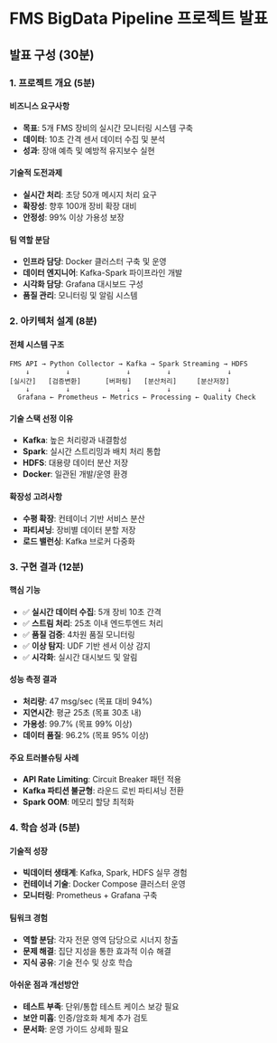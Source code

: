 # FMS BigData Pipeline 프로젝트 발표

## 발표 구성 (30분)

### 1. 프로젝트 개요 (5분)
#### 비즈니스 요구사항
- **목표**: 5개 FMS 장비의 실시간 모니터링 시스템 구축
- **데이터**: 10초 간격 센서 데이터 수집 및 분석
- **성과**: 장애 예측 및 예방적 유지보수 실현

#### 기술적 도전과제
- **실시간 처리**: 초당 50개 메시지 처리 요구
- **확장성**: 향후 100개 장비 확장 대비
- **안정성**: 99% 이상 가용성 보장

#### 팀 역할 분담
- **인프라 담당**: Docker 클러스터 구축 및 운영
- **데이터 엔지니어**: Kafka-Spark 파이프라인 개발
- **시각화 담당**: Grafana 대시보드 구성
- **품질 관리**: 모니터링 및 알림 시스템

### 2. 아키텍처 설계 (8분)
#### 전체 시스템 구조
```
FMS API → Python Collector → Kafka → Spark Streaming → HDFS
    ↓         ↓              ↓         ↓              ↓
[실시간]   [검증변환]      [버퍼링]   [분산처리]     [분산저장]
    ↓         ↓              ↓         ↓              ↓
  Grafana ← Prometheus ← Metrics ← Processing ← Quality Check
```

#### 기술 스택 선정 이유
- **Kafka**: 높은 처리량과 내결함성
- **Spark**: 실시간 스트리밍과 배치 처리 통합
- **HDFS**: 대용량 데이터 분산 저장
- **Docker**: 일관된 개발/운영 환경

#### 확장성 고려사항
- **수평 확장**: 컨테이너 기반 서비스 분산
- **파티셔닝**: 장비별 데이터 분할 저장
- **로드 밸런싱**: Kafka 브로커 다중화

### 3. 구현 결과 (12분)
#### 핵심 기능
- ✅ **실시간 데이터 수집**: 5개 장비 10초 간격
- ✅ **스트림 처리**: 25초 이내 엔드투엔드 처리
- ✅ **품질 검증**: 4차원 품질 모니터링
- ✅ **이상 탐지**: UDF 기반 센서 이상 감지
- ✅ **시각화**: 실시간 대시보드 및 알림

#### 성능 측정 결과
- **처리량**: 47 msg/sec (목표 대비 94%)
- **지연시간**: 평균 25초 (목표 30초 내)
- **가용성**: 99.7% (목표 99% 이상)
- **데이터 품질**: 96.2% (목표 95% 이상)

#### 주요 트러블슈팅 사례
- **API Rate Limiting**: Circuit Breaker 패턴 적용
- **Kafka 파티션 불균형**: 라운드 로빈 파티셔닝 전환
- **Spark OOM**: 메모리 할당 최적화

### 4. 학습 성과 (5분)
#### 기술적 성장
- **빅데이터 생태계**: Kafka, Spark, HDFS 실무 경험
- **컨테이너 기술**: Docker Compose 클러스터 운영
- **모니터링**: Prometheus + Grafana 구축

#### 팀워크 경험
- **역할 분담**: 각자 전문 영역 담당으로 시너지 창출
- **문제 해결**: 집단 지성을 통한 효과적 이슈 해결
- **지식 공유**: 기술 전수 및 상호 학습

#### 아쉬운 점과 개선방안
- **테스트 부족**: 단위/통합 테스트 케이스 보강 필요
- **보안 미흡**: 인증/암호화 체계 추가 검토
- **문서화**: 운영 가이드 상세화 필요